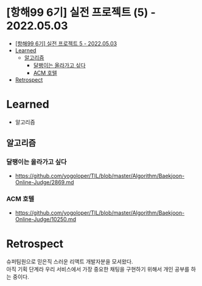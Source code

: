 # [항해99 6기] 실전 프로젝트 (5) - 2022.05.03

<!-- TOC -->

- [[항해99 6기] 실전 프로젝트 5 - 2022.05.03](#%ED%95%AD%ED%95%B499-6%EA%B8%B0-%EC%8B%A4%EC%A0%84-%ED%94%84%EB%A1%9C%EC%A0%9D%ED%8A%B8-5---20220503)
- [Learned](#learned)
  - [알고리즘](#%EC%95%8C%EA%B3%A0%EB%A6%AC%EC%A6%98)
    - [달팽이는 올라가고 싶다](#%EB%8B%AC%ED%8C%BD%EC%9D%B4%EB%8A%94-%EC%98%AC%EB%9D%BC%EA%B0%80%EA%B3%A0-%EC%8B%B6%EB%8B%A4)
    - [ACM 호텔](#acm-%ED%98%B8%ED%85%94)
- [Retrospect](#retrospect)

<!-- /TOC -->

# Learned
- 알고리즘

## 알고리즘
### 달팽이는 올라가고 싶다
- https://github.com/yogoloper/TIL/blob/master/Algorithm/Baekjoon-Online-Judge/2869.md  

### ACM 호텔
- https://github.com/yogoloper/TIL/blob/master/Algorithm/Baekjoon-Online-Judge/10250.md  

# Retrospect
슈퍼팀원으로 믿은직 스러운 리액트 개발자분을 모셔왔다.  
아직 기획 단계라 우리 서비스에서 가장 중요한 채팅을 구현하기 위해서 개인 공부를 하는 중이다.  
